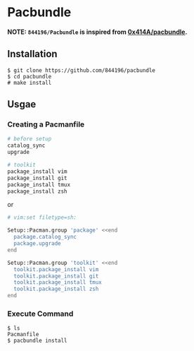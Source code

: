 # Pacbundle

**NOTE: `844196/Pacbundle` is inspired from [0x414A/pacbundle](https://github.com/0x414A/pacbundle).**

## Installation

```shell-session
$ git clone https://github.com/844196/pacbundle
$ cd pacbundle
# make install
```

## Usgae

### Creating a Pacmanfile

```sh
# before setup
catalog_sync
upgrade

# toolkit
package_install vim
package_install git
package_install tmux
package_install zsh
```

or

```sh
# vim:set filetype=sh:

Setup::Pacman.group 'package' <<end
  package.catalog_sync
  package.upgrade
end

Setup::Pacman.group 'toolkit' <<end
  toolkit.package_install vim
  toolkit.package_install git
  toolkit.package_install tmux
  toolkit.package_install zsh
end
```

### Execute Command

```shell-session
$ ls
Pacmanfile
$ pacbundle install
```
